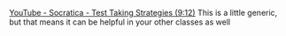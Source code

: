 [YouTube - Socratica - Test Taking Strategies (9:12)](https://www.youtube.com/watch?v=6w8CHIeYdi4) This is a little generic, but that means it can be helpful in your other classes as well

